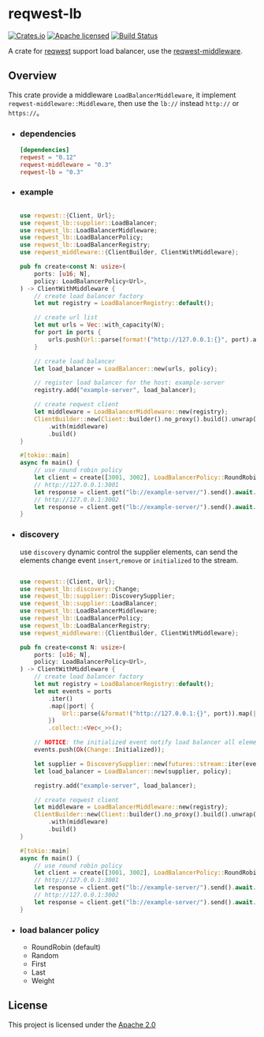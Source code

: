 # reqwest-lb

[![Crates.io][crates-badge]][crates-url]
[![Apache licensed][apache-badge]][apache-url]
[![Build Status][actions-badge]][actions-url]

[crates-badge]: https://img.shields.io/crates/v/reqwest-lb.svg
[crates-url]: https://crates.io/crates/reqwest-lb
[apache-badge]: https://img.shields.io/badge/license-Aapche-blue.svg
[apache-url]: LICENSE
[actions-badge]: https://github.com/w-sodalite/reqwest-lb/workflows/CI/badge.svg
[actions-url]: https://github.com/w-sodalite/reqwest-lb/actions?query=workflow%3ACI

A crate for [reqwest](https://crates.io/crates/reqwest) support load balancer, use
the [reqwest-middleware](https://crates.io/crates/reqwest-middleware).

## Overview

This crate provide a middleware `LoadBalancerMiddleware`, it implement `reqwest-middleware::Middleware`, then use the `lb://` instead `http://` or `https://`。

- ### dependencies

    ```toml
    [dependencies]
    reqwest = "0.12"
    reqwest-middleware = "0.3"
    reqwest-lb = "0.3"
    ```

- ### example

    ```rust

    use reqwest::{Client, Url};
    use reqwest_lb::supplier::LoadBalancer;
    use reqwest_lb::LoadBalancerMiddleware;
    use reqwest_lb::LoadBalancerPolicy;
    use reqwest_lb::LoadBalancerRegistry;
    use reqwest_middleware::{ClientBuilder, ClientWithMiddleware};

    pub fn create<const N: usize>(
        ports: [u16; N],
        policy: LoadBalancerPolicy<Url>,
    ) -> ClientWithMiddleware {
        // create load balancer factory
        let mut registry = LoadBalancerRegistry::default();

        // create url list
        let mut urls = Vec::with_capacity(N);
        for port in ports {
            urls.push(Url::parse(format!("http://127.0.0.1:{}", port).as_str()).unwrap());
        }

        // create load balancer
        let load_balancer = LoadBalancer::new(urls, policy);

        // register load balancer for the host: example-server
        registry.add("example-server", load_balancer);

        // create reqwest client
        let middleware = LoadBalancerMiddleware::new(registry);
        ClientBuilder::new(Client::builder().no_proxy().build().unwrap())
            .with(middleware)
            .build()
    }

    #[tokio::main]
    async fn main() {
        // use round robin policy
        let client = create([3001, 3002], LoadBalancerPolicy::RoundRobin);
        // http://127.0.0.1:3001
        let response = client.get("lb://example-server/").send().await.unwrap();
        // http://127.0.0.1:3002
        let response = client.get("lb://example-server/").send().await.unwrap();
    }

    ```

- ### discovery

  use `discovery` dynamic control the supplier elements, can send the elements change event `insert`,`remove` or
  `initialized` to the stream.

    ```rust

    use reqwest::{Client, Url};
    use reqwest_lb::discovery::Change;
    use reqwest_lb::supplier::DiscoverySupplier;
    use reqwest_lb::supplier::LoadBalancer;
    use reqwest_lb::LoadBalancerMiddleware;
    use reqwest_lb::LoadBalancerPolicy;
    use reqwest_lb::LoadBalancerRegistry;
    use reqwest_middleware::{ClientBuilder, ClientWithMiddleware};

    pub fn create<const N: usize>(
        ports: [u16; N],
        policy: LoadBalancerPolicy<Url>,
    ) -> ClientWithMiddleware {
        // create load balancer factory
        let mut registry = LoadBalancerRegistry::default();
        let mut events = ports
            .iter()
            .map(|port| {
                Url::parse(&format!("http://127.0.0.1:{}", port)).map(|url| Change::Insert(*port, url))
            })
            .collect::<Vec<_>>();

        // NOTICE: the initialized event notify load balancer all elements already insert
        events.push(Ok(Change::Initialized));

        let supplier = DiscoverySupplier::new(futures::stream::iter(events));
        let load_balancer = LoadBalancer::new(supplier, policy);

        registry.add("example-server", load_balancer);

        // create reqwest client
        let middleware = LoadBalancerMiddleware::new(registry);
        ClientBuilder::new(Client::builder().no_proxy().build().unwrap())
            .with(middleware)
            .build()
    }

    #[tokio::main]
    async fn main() {
        // use round robin policy
        let client = create([3001, 3002], LoadBalancerPolicy::RoundRobin);
        // http://127.0.0.1:3001
        let response = client.get("lb://example-server/").send().await.unwrap();
        // http://127.0.0.1:3002
        let response = client.get("lb://example-server/").send().await.unwrap();
    }

    ```

- ### load balancer policy

  - RoundRobin (default)
  - Random
  - First
  - Last
  - Weight

## License

This project is licensed under the [Apache 2.0](./LICENSE)
